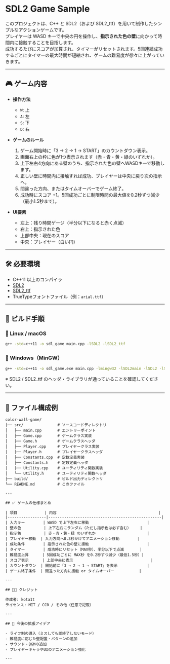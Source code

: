 # SDL2 Game Sample

このプロジェクトは、C++ と SDL2（および SDL2_ttf）を用いて制作したシンプルなアクションゲームです。  
プレイヤーは WASD キーで中央の円を操作し、**指示された色の壁**に向かって時間内に接触することを目指します。  
成功するたびにスコアが加算され、タイマーがリセットされます。5回連続成功するごとにタイマーの最大時間が短縮され、ゲームの難易度が徐々に上がっていきます。

---

## 🎮 ゲーム内容

- **操作方法**
  - `W`: 上
  - `A`: 左
  - `S`: 下
  - `D`: 右

- **ゲームのルール**
  1. ゲーム開始時に「3 → 2 → 1 → START」のカウントダウン表示。
  2. 画面右上の枠に色が1つ表示されます（赤・青・黄・緑のいずれか）。
  3. 上下左右4方向にある壁のうち、指示された色の壁へWASDキーで移動します。
  4. 正しい壁に時間内に接触すれば成功、プレイヤーは中央に戻り次の指示へ。
  5. 間違った方向、またはタイムオーバーでゲーム終了。
  6. 成功時にスコア +1。5回成功ごとに制限時間の最大値を0.2秒ずつ減少（最小1.5秒まで）。

- **UI要素**
  - 左上：残り時間ゲージ（半分以下になると赤く点滅）
  - 右上：指示された色
  - 上部中央：現在のスコア
  - 中央：プレイヤー（白い円）

---

## 🛠️ 必要環境

- C++11 以上のコンパイラ
- [SDL2](https://www.libsdl.org/)
- [SDL2_ttf](https://wiki.libsdl.org/SDL2_ttf)
- TrueTypeフォントファイル（例：`arial.ttf`）

---

## 🧪 ビルド手順

### 🔸 Linux / macOS

```bash
g++ -std=c++11 -o sdl_game main.cpp -lSDL2 -lSDL2_ttf
```

### 🔸 Windows（MinGW）

```bash
g++ -std=c++11 -o sdl_game.exe main.cpp -lmingw32 -lSDL2main -lSDL2 -lSDL2_ttf
```

※ SDL2 / SDL2_ttf のヘッダ・ライブラリが通っていることを確認してください。

---

## 📂 ファイル構成例

```
color-wall-game/
├── src/               # ソースコードディレクトリ
│   ├── main.cpp       # エントリーポイント
│   ├── Game.cpp       # ゲームクラス実装
│   ├── Game.h         # ゲームクラスヘッダ
│   ├── Player.cpp     # プレイヤークラス実装
│   ├── Player.h       # プレイヤークラスヘッダ
│   ├── Constants.cpp  # 定数定義実装
│   ├── Constants.h    # 定数定義ヘッダ
│   ├── Utility.cpp    # ユーティリティ関数実装
│   └── Utility.h      # ユーティリティ関数ヘッダ
├── build/             # ビルド出力ディレクトリ
└── README.md          # このファイル

---

## ✅ ゲームの仕様まとめ

| 項目            | 内容                                             |
|-----------------|--------------------------------------------------|
| 入力キー        | WASD で上下左右に移動                          |
| 壁の色          | 上下左右にランダム（ただし指示色は必ず含む）    |
| 指示色          | 赤・青・黄・緑 のいずれか                       |
| プレイヤー移動  | 入力方向へ0.3秒かけてアニメーション移動        |
| 成功条件        | 指示された色の壁に接触                          |
| タイマー        | 成功時にリセット（MAX秒）、半分以下で点滅       |
| 難易度上昇      | 5回成功ごとに MAX秒 を0.2秒ずつ減少（最低1.5秒）|
| スコア表示      | 上部中央に表示                                  |
| カウントダウン  | 開始前に「3 → 2 → 1 → START」を表示             |
| ゲーム終了条件  | 間違った方向に接触 or タイムオーバー           |

---

## 🧑‍💻 クレジット

作成者: kota1t  
ライセンス: MIT / CC0 / その他（任意で記載）

---

## 📌 今後の拡張アイデア

- ライフ制の導入（ミスしても即終了しないモード）
- 難易度に応じた壁配置・パターンの追加
- サウンド・BGMの追加
- プレイヤーキャラやUIのアニメーション強化

---
